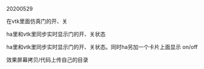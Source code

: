 20200529

在vtk里面仿真门的开、关

ha里和vtk里同步实时显示门的开、关状态

ha里和vtk里同步实时显示门的开、关状态。同时ha另加一个卡片上面显示 on/off

效果屏幕拷贝/代码上传自己的目录
